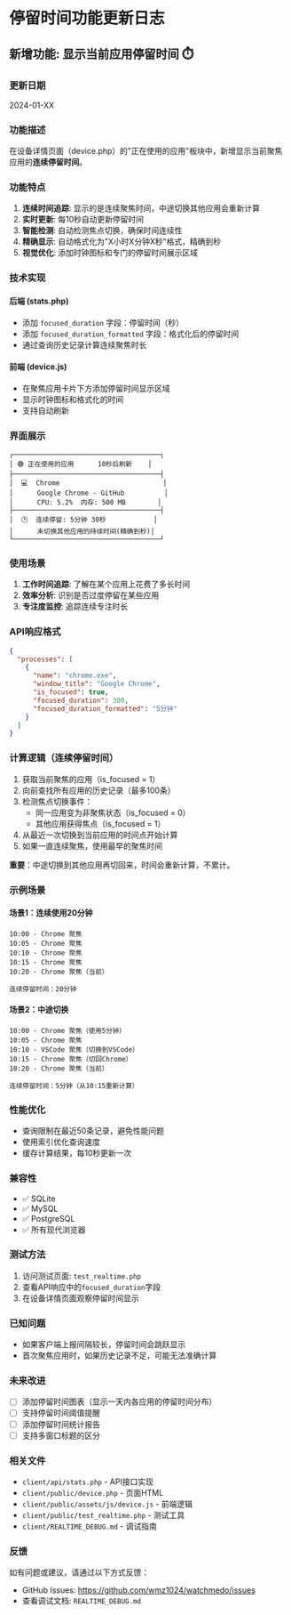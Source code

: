# 停留时间功能更新日志

## 新增功能: 显示当前应用停留时间 ⏱️

### 更新日期
2024-01-XX

### 功能描述
在设备详情页面（device.php）的"正在使用的应用"板块中，新增显示当前聚焦应用的**连续停留时间**。

### 功能特点

1. **连续时间追踪**: 显示的是连续聚焦时间，中途切换其他应用会重新计算
2. **实时更新**: 每10秒自动更新停留时间
3. **智能检测**: 自动检测焦点切换，确保时间连续性
4. **精确显示**: 自动格式化为"X小时X分钟X秒"格式，精确到秒
5. **视觉优化**: 添加时钟图标和专门的停留时间展示区域

### 技术实现

#### 后端 (stats.php)
- 添加 `focused_duration` 字段：停留时间（秒）
- 添加 `focused_duration_formatted` 字段：格式化后的停留时间
- 通过查询历史记录计算连续聚焦时长

#### 前端 (device.js)
- 在聚焦应用卡片下方添加停留时间显示区域
- 显示时钟图标和格式化的时间
- 支持自动刷新

### 界面展示

```
┌─────────────────────────────────────┐
│ 🟢 正在使用的应用      10秒后刷新    │
├─────────────────────────────────────┤
│  💻  Chrome                          │
│      Google Chrome - GitHub          │
│      CPU: 5.2%  内存: 500 MB        │
├─────────────────────────────────────┤
│  🕐  连续停留: 5分钟 30秒            │
│      未切换其他应用的持续时间(精确到秒)│
└─────────────────────────────────────┘
```

### 使用场景

1. **工作时间追踪**: 了解在某个应用上花费了多长时间
2. **效率分析**: 识别是否过度停留在某些应用
3. **专注度监控**: 追踪连续专注时长

### API响应格式

```json
{
  "processes": [
    {
      "name": "chrome.exe",
      "window_title": "Google Chrome",
      "is_focused": true,
      "focused_duration": 300,
      "focused_duration_formatted": "5分钟"
    }
  ]
}
```

### 计算逻辑（连续停留时间）

1. 获取当前聚焦的应用（is_focused = 1）
2. 向前查找所有应用的历史记录（最多100条）
3. 检测焦点切换事件：
   - 同一应用变为非聚焦状态（is_focused = 0）
   - 其他应用获得焦点（is_focused = 1）
4. 从最近一次切换到当前应用的时间点开始计算
5. 如果一直连续聚焦，使用最早的聚焦时间

**重要**：中途切换到其他应用再切回来，时间会重新计算，不累计。

### 示例场景

#### 场景1：连续使用20分钟
```
10:00 - Chrome 聚焦
10:05 - Chrome 聚焦
10:10 - Chrome 聚焦
10:15 - Chrome 聚焦
10:20 - Chrome 聚焦（当前）

连续停留时间：20分钟
```

#### 场景2：中途切换
```
10:00 - Chrome 聚焦（使用5分钟）
10:05 - Chrome 聚焦
10:10 - VSCode 聚焦（切换到VSCode）
10:15 - Chrome 聚焦（切回Chrome）
10:20 - Chrome 聚焦（当前）

连续停留时间：5分钟（从10:15重新计算）
```

### 性能优化

- 查询限制在最近50条记录，避免性能问题
- 使用索引优化查询速度
- 缓存计算结果，每10秒更新一次

### 兼容性

- ✅ SQLite
- ✅ MySQL
- ✅ PostgreSQL
- ✅ 所有现代浏览器

### 测试方法

1. 访问测试页面: `test_realtime.php`
2. 查看API响应中的`focused_duration`字段
3. 在设备详情页面观察停留时间显示

### 已知问题

- 如果客户端上报间隔较长，停留时间会跳跃显示
- 首次聚焦应用时，如果历史记录不足，可能无法准确计算

### 未来改进

- [ ] 添加停留时间图表（显示一天内各应用的停留时间分布）
- [ ] 支持停留时间阈值提醒
- [ ] 添加停留时间统计报告
- [ ] 支持多窗口标题的区分

### 相关文件

- `client/api/stats.php` - API接口实现
- `client/public/device.php` - 页面HTML
- `client/public/assets/js/device.js` - 前端逻辑
- `client/public/test_realtime.php` - 测试工具
- `client/REALTIME_DEBUG.md` - 调试指南

### 反馈

如有问题或建议，请通过以下方式反馈：
- GitHub Issues: https://github.com/wmz1024/watchmedo/issues
- 查看调试文档: `REALTIME_DEBUG.md`

